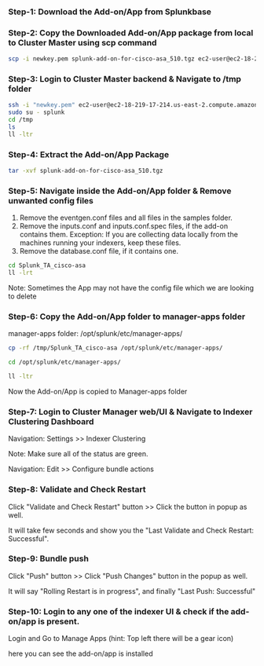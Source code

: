 ### Step-1: Download the Add-on/App from Splunkbase
### Step-2: Copy the Downloaded Add-on/App package from local to Cluster Master using scp command
```bash
scp -i newkey.pem splunk-add-on-for-cisco-asa_510.tgz ec2-user@ec2-18-219-17-214.us-east-2.compute.amazonaws.com:/tmp
```
### Step-3: Login to Cluster Master backend & Navigate to /tmp folder
```bash
ssh -i "newkey.pem" ec2-user@ec2-18-219-17-214.us-east-2.compute.amazonaws.com
sudo su - splunk
cd /tmp
ls
ll -ltr
```

### Step-4: Extract the Add-on/App Package 
```bash
tar -xvf splunk-add-on-for-cisco-asa_510.tgz
```

### Step-5: Navigate inside the Add-on/App folder & Remove unwanted config files 

1. Remove the eventgen.conf files and all files in the samples folder.
2. Remove the inputs.conf and inputs.conf.spec files, if the add-on contains them. Exception: If you are collecting data locally from the machines running your indexers, keep these files.
3. Remove the database.conf file, if it contains one.


```bash
cd Splunk_TA_cisco-asa
ll -lrt
```

Note: Sometimes the App may not have the config file which we are looking to delete

### Step-6: Copy the Add-on/App folder to manager-apps folder

manager-apps folder: /opt/splunk/etc/manager-apps/

```bash
cp -rf /tmp/Splunk_TA_cisco-asa /opt/splunk/etc/manager-apps/

cd /opt/splunk/etc/manager-apps/

ll -ltr
```

Now the Add-on/App is copied to Manager-apps folder


### Step-7: Login to Cluster Manager web/UI & Navigate to Indexer Clustering Dashboard

Navigation: Settings >> Indexer Clustering

Note: Make sure all of the status are green.

Navigation: Edit >> Configure bundle actions

### Step-8: Validate and Check Restart

Click "Validate and Check Restart" button >> Click the button in popup as well.

It will take few seconds and show you the "Last Validate and Check Restart:  Successful".

### Step-9: Bundle push

Click "Push" button >> Click "Push Changes" button in the popup as well.

It will say "Rolling Restart is in progress", and finally "Last Push: Successful"

### Step-10: Login to any one of the indexer UI & check if the add-on/app is present.

Login and Go to Manage Apps (hint: Top left there will be a gear icon)

here you can see the add-on/app is installed
